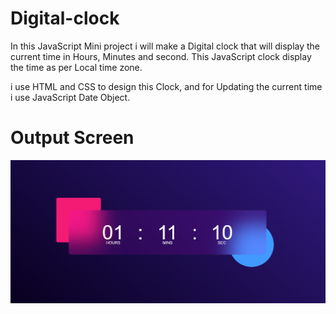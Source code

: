 # Digital-clock
In this JavaScript Mini project i will make a Digital clock that will display the current time in Hours, Minutes and second. This JavaScript clock display the time as per Local time zone.

i use HTML and CSS to design this Clock, and for Updating the current time i use JavaScript Date Object.

# Output Screen 
![image alt](https://github.com/Deepa-79/Digital-clock/blob/42d02dcba93a1af11a98946d3c93e0d197027a98/Screenshot%202025-03-07%20011137.png)
